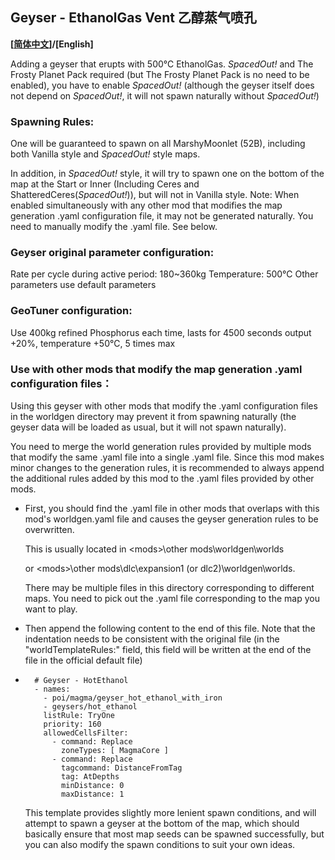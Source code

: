 ## Geyser - EthanolGas Vent 乙醇蒸气喷孔

**[[简体中文](../README.md)]/[English]**

Adding a geyser that erupts with 500℃ EthanolGas. *SpacedOut!* and The Frosty Planet Pack required (but The Frosty Planet Pack is no need to be enabled), you have to enable *SpacedOut!* (although the geyser itself does not depend on *SpacedOut!*, it will not spawn naturally without *SpacedOut!*)

### Spawning Rules:

One will be guaranteed to spawn on all MarshyMoonlet (52B), including both Vanilla style and *SpacedOut!* style maps.

In addition, in *SpacedOut!* style, it will try to spawn one on the bottom of the map at the Start or Inner (Including Ceres and ShatteredCeres(*SpacedOut!*)), but will not in Vanilla style.
Note: When enabled simultaneously with any other mod that modifies the map generation .yaml configuration file, it may not be generated naturally. You need to manually modify the .yaml file. See below.

### Geyser original parameter configuration:

Rate per cycle during active period: 180~360kg
Temperature: 500℃
Other parameters use default parameters

### GeoTuner configuration:

Use 400kg refined Phosphorus each time, lasts for 4500 seconds
output +20%, temperature +50℃, 5 times max

### Use with other mods that modify the map generation .yaml configuration files：

Using this geyser with other mods that modify the .yaml configuration files in the worldgen directory may prevent it from spawning naturally (the geyser data will be loaded as usual, but it will not spawn naturally).

You need to merge the world generation rules provided by multiple mods that modify the same .yaml file into a single .yaml file. Since this mod makes minor changes to the generation rules, it is recommended to always append the additional rules added by this mod to the .yaml files provided by other mods.

- First, you should find the .yaml file in other mods that overlaps with this mod's worldgen.yaml file and causes the geyser generation rules to be overwritten.
  
  This is usually located in \<mods>\other mods\worldgen\worlds
  
  or \<mods>\other mods\dlc\expansion1 (or dlc2)\worldgen\worlds. 
  
  There may be multiple files in this directory corresponding to different maps. You need to pick out the .yaml file corresponding to the map you want to play.

- Then append the following content to the end of this file. Note that the indentation needs to be consistent with the original file (in the "worldTemplateRules:" field, this field will be written at the end of the file in the official default file)

- ```
    # Geyser - HotEthanol
    - names:
      - poi/magma/geyser_hot_ethanol_with_iron
      - geysers/hot_ethanol
      listRule: TryOne
      priority: 160
      allowedCellsFilter:
        - command: Replace
          zoneTypes: [ MagmaCore ]
        - command: Replace
          tagcommand: DistanceFromTag
          tag: AtDepths
          minDistance: 0
          maxDistance: 1
  ```
  
  This template provides slightly more lenient spawn conditions, and will attempt to spawn a geyser at the bottom of the map, which should basically ensure that most map seeds can be spawned successfully, but you can also modify the spawn conditions to suit your own ideas.
